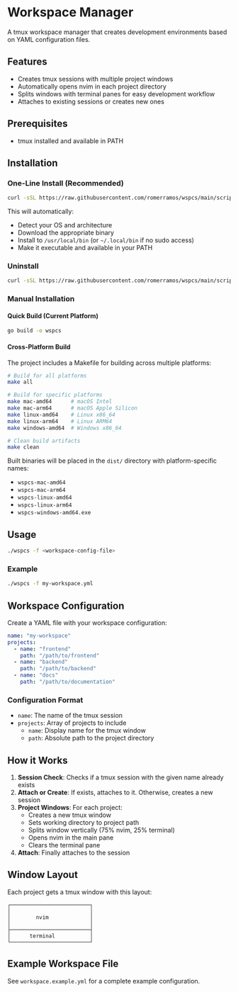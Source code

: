 # Workspace Manager

A tmux workspace manager that creates development environments based on YAML configuration files.

## Features

- Creates tmux sessions with multiple project windows
- Automatically opens nvim in each project directory
- Splits windows with terminal panes for easy development workflow
- Attaches to existing sessions or creates new ones

## Prerequisites

- tmux installed and available in PATH

## Installation

### One-Line Install (Recommended)

```bash
curl -sSL https://raw.githubusercontent.com/romerramos/wspcs/main/scripts/install.sh | bash
```

This will automatically:

- Detect your OS and architecture
- Download the appropriate binary
- Install to `/usr/local/bin` (or `~/.local/bin` if no sudo access)
- Make it executable and available in your PATH

### Uninstall

```bash
curl -sSL https://raw.githubusercontent.com/romerramos/wspcs/main/scripts/uninstall.sh | bash
```

### Manual Installation

#### Quick Build (Current Platform)

```bash
go build -o wspcs
```

#### Cross-Platform Build

The project includes a Makefile for building across multiple platforms:

```bash
# Build for all platforms
make all

# Build for specific platforms
make mac-amd64      # macOS Intel
make mac-arm64      # macOS Apple Silicon
make linux-amd64    # Linux x86_64
make linux-arm64    # Linux ARM64
make windows-amd64  # Windows x86_64

# Clean build artifacts
make clean
```

Built binaries will be placed in the `dist/` directory with platform-specific names:

- `wspcs-mac-amd64`
- `wspcs-mac-arm64`
- `wspcs-linux-amd64`
- `wspcs-linux-arm64`
- `wspcs-windows-amd64.exe`

## Usage

```bash
./wspcs -f <workspace-config-file>
```

### Example

```bash
./wspcs -f my-workspace.yml
```

## Workspace Configuration

Create a YAML file with your workspace configuration:

```yaml
name: "my-workspace"
projects:
  - name: "frontend"
    path: "/path/to/frontend"
  - name: "backend"
    path: "/path/to/backend"
  - name: "docs"
    path: "/path/to/documentation"
```

### Configuration Format

- `name`: The name of the tmux session
- `projects`: Array of projects to include
  - `name`: Display name for the tmux window
  - `path`: Absolute path to the project directory

## How it Works

1. **Session Check**: Checks if a tmux session with the given name already exists
2. **Attach or Create**: If exists, attaches to it. Otherwise, creates a new session
3. **Project Windows**: For each project:
   - Creates a new tmux window
   - Sets working directory to project path
   - Splits window vertically (75% nvim, 25% terminal)
   - Opens nvim in the main pane
   - Clears the terminal pane
4. **Attach**: Finally attaches to the session

## Window Layout

Each project gets a tmux window with this layout:

```
┌─────────────────────────┐
│                         │
│        nvim             │
│                         │
├─────────────────────────┤
│      terminal           │
└─────────────────────────┘
```

## Example Workspace File

See `workspace.example.yml` for a complete example configuration.


